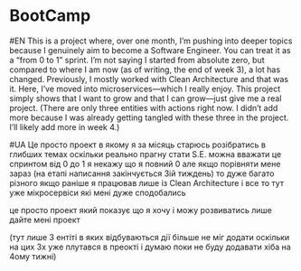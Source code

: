 # BootCamp

#EN
This is a project where, over one month, I’m pushing into deeper topics because I genuinely aim to become a Software Engineer. You can treat it as a “from 0 to 1” sprint. I’m not saying I started from absolute zero, but compared to where I am now (as of writing, the end of week 3), a lot has changed.
Previously, I mostly worked with Clean Architecture and that was it. Here, I’ve moved into microservices—which I really enjoy.
This project simply shows that I want to grow and that I can grow—just give me a real project.
(There are only three entities with actions right now. I didn’t add more because I was already getting tangled with these three in the project. I’ll likely add more in week 4.)


#UA
Це просто проект в якому я за місяць старюсь розібратись в глибших темах оскільки реально прагну стати S.E. 
можна вважати це спринтом від 0 до 1 
я некажу що я повний 0 але якщо порівняти мене зараз (на етапі написання закінчується 3ій тиждень) то дуже багато різного 
якщо раніше я працював лише із Clean Architecture і все то тут уже мікросервіси які мені дуже сподобались 

це просто проект який показує що я хочу і можу розвиватись лише дайте мені проект 

(тут лише 3 ентіті в яких відбуваються дії більше не міг додати оскільки на цих 3х уже плутався в преокті і думаю поки не буду додавати хіба на 4ому тижні)
